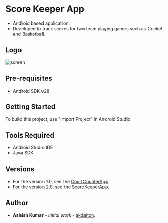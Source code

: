 # Score Keeper App
* Android based application.
* Developed to track scores for two team playing games such as Cricket and Basketball. 

## Logo
![screen](../master/app/src/main/res/drawable/score.png)

## Pre-requisites
* Android SDK v28

## Getting Started
To build this project, use "Import Project" in Android Studio.

## Tools Required
* Android Studio IDE
* Java SDK

## Versions
* For the version 1.0, see the [CourtCounterApp](https://github.com/akdalton/CourtCounterApp).
* For the version 2.0, see the [ScoreKeeperApp](https://github.com/akdalton/ScoreKeeperApp).

## Author
* **Ashish Kumar** - *Initial work* - [akdalton](https://github.com/akdalton).

